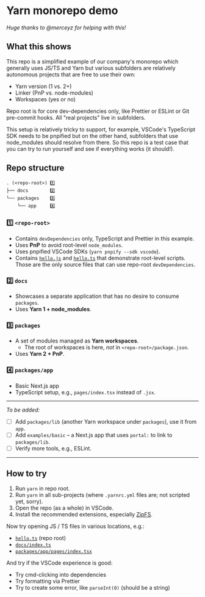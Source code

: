 # Yarn monorepo demo

_Huge thanks to @merceyz for helping with this!_

## What this shows

This repo is a simplified example of our company's monorepo which generally uses JS/TS and Yarn but various subfolders are relatively autonomous projects that are free to use their own:

- Yarn version (1 vs. 2+)
- Linker (PnP vs. node-modules)
- Workspaces (yes or no)

Repo root is for core dev-dependencies only, like Prettier or ESLint or Git pre-commit hooks. All "real projects" live in subfolders.

This setup is relatively tricky to support, for example, VSCode's TypeScript SDK needs to be pnpified but on the other hand, subfolders that use node_modules should resolve from there. So this repo is a test case that you can try to run yourself and see if everything works (it should!).

## Repo structure

```
. (<repo-root>) 1️⃣
├── docs        2️⃣
└── packages    3️⃣
    └── app     4️⃣
```

### 1️⃣ `<repo-root>`

- Contains `devDependencies` only, TypeScript and Prettier in this example.
- Uses **PnP** to avoid root-level `node_modules`.
- Uses pnpified VSCode SDKs (`yarn pnpify --sdk vscode`).
- Contains [`hello.js`](hello.js) and [`hello.ts`](hello.ts) that demonstrate root-level scripts. Those are the only source files that can use repo-root `devDependencies`.

### 2️⃣ `docs`

- Showcases a separate application that has no desire to consume `packages`.
- Uses **Yarn 1 + node_modules**.

### 3️⃣ `packages`

- A set of modules managed as **Yarn workspaces**.
    - The root of workspaces is here, _not_ in `<repo-root>/package.json`.
- Uses **Yarn 2 + PnP**.

### 4️⃣ `packages/app`

- Basic Next.js app
- TypeScript setup, e.g., `pages/index.tsx` instead of `.jsx`.

---

_To be added:_

- [ ] Add `packages/lib` (another Yarn workspace under `packages`), use it from `app`.
- [ ] Add `examples/basic` – a Next.js app that uses `portal:` to link to `packages/lib`.
- [ ] Verify more tools, e.g., ESLint.

---

## How to try

1. Run `yarn` in repo root.
2. Run `yarn` in all sub-projects (where `.yarnrc.yml` files are; not scripted yet, sorry).
3. Open the repo (as a whole) in VSCode.
4. Install the recommended extensions, especially [ZipFS](https://marketplace.visualstudio.com/items?itemName=arcanis.vscode-zipfs).

Now try opening JS / TS files in various locations, e.g.:

- [`hello.ts`](hello.ts) (repo root)
- [`docs/index.ts`](docs/index.ts)
- [`packages/app/pages/index.tsx`](packages/app/pages/index.tsx)

And try if the VSCode experience is good:

- Try cmd-clicking into dependencies
- Try formatting via Prettier
- Try to create some error, like `parseInt(0)` (should be a string)
